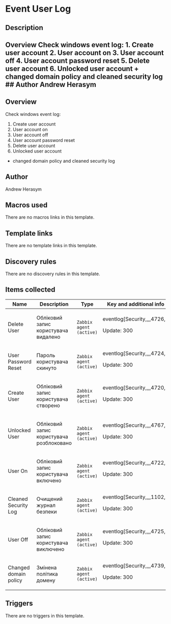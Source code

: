 # Event User Log

## Description

## Overview Check windows event log: 1. Create user account 2. User account on 3. User account off 4. User account password reset 5. Delete user account 6. Unlocked user account + changed domain policy and cleaned security log ## Author Andrew Herasym 

## Overview

Check windows event log:


1. Create user account
2. User account on
3. User account off
4. User account password reset
5. Delete user account
6. Unlocked user account


+ changed domain policy and cleaned security log



## Author

Andrew Herasym

## Macros used

There are no macros links in this template.

## Template links

There are no template links in this template.

## Discovery rules

There are no discovery rules in this template.

## Items collected

|Name|Description|Type|Key and additional info|
|----|-----------|----|----|
|Delete User|<p>Обліковий запис користувача видалено</p>|`Zabbix agent (active)`|eventlog[Security,,,,4726,,]<p>Update: 300</p>|
|User Password Reset|<p>Пароль користувача скинуто</p>|`Zabbix agent (active)`|eventlog[Security,,,,4724,,]<p>Update: 300</p>|
|Create User|<p>Обліковий запис користувача створено</p>|`Zabbix agent (active)`|eventlog[Security,,,,4720,,]<p>Update: 300</p>|
|Unlocked User|<p>Обліковий запис користувача розблоковано</p>|`Zabbix agent (active)`|eventlog[Security,,,,4767,,]<p>Update: 300</p>|
|User On|<p>Обліковий запис користувача включено</p>|`Zabbix agent (active)`|eventlog[Security,,,,4722,,]<p>Update: 300</p>|
|Cleaned Security Log|<p>Очищений журнал безпеки</p>|`Zabbix agent (active)`|eventlog[Security,,,,1102,,]<p>Update: 300</p>|
|User Off|<p>Обліковий запис користувача виключено</p>|`Zabbix agent (active)`|eventlog[Security,,,,4725,,]<p>Update: 300</p>|
|Changed domain policy|<p>Змінена політика домену</p>|`Zabbix agent (active)`|eventlog[Security,,,,4739,,]<p>Update: 300</p>|
## Triggers

There are no triggers in this template.

